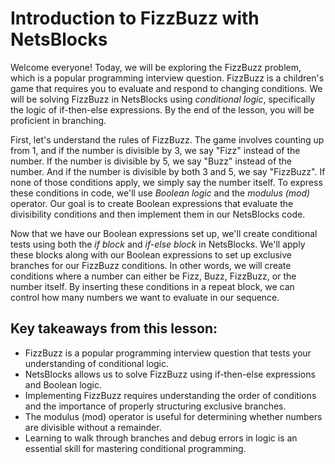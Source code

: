 # Introduction to FizzBuzz with NetsBlocks

Welcome everyone! Today, we will be exploring the FizzBuzz problem, which is a popular programming interview question. FizzBuzz is a children's game that requires you to evaluate and respond to changing conditions. We will be solving FizzBuzz in NetsBlocks using *conditional logic*, specifically the logic of if-then-else expressions. By the end of the lesson, you will be proficient in branching.

First, let's understand the rules of FizzBuzz. The game involves counting up from 1, and if the number is divisible by 3, we say "Fizz" instead of the number. If the number is divisible by 5, we say "Buzz" instead of the number. And if the number is divisible by both 3 and 5, we say "FizzBuzz". If none of those conditions apply, we simply say the number itself. To express these conditions in code, we'll use *Boolean logic* and the *modulus (mod)* operator. Our goal is to create Boolean expressions that evaluate the divisibility conditions and then implement them in our NetsBlocks code.

Now that we have our Boolean expressions set up, we'll create conditional tests using both the *if block* and *if-else block* in NetsBlocks. We'll apply these blocks along with our Boolean expressions to set up exclusive branches for our FizzBuzz conditions. In other words, we will create conditions where a number can either be Fizz, Buzz, FizzBuzz, or the number itself. By inserting these conditions in a repeat block, we can control how many numbers we want to evaluate in our sequence.

## Key takeaways from this lesson:

- FizzBuzz is a popular programming interview question that tests your understanding of conditional logic.
- NetsBlocks allows us to solve FizzBuzz using if-then-else expressions and Boolean logic.
- Implementing FizzBuzz requires understanding the order of conditions and the importance of properly structuring exclusive branches.
- The modulus (mod) operator is useful for determining whether numbers are divisible without a remainder.
- Learning to walk through branches and debug errors in logic is an essential skill for mastering conditional programming.